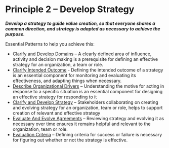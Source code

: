 [:menu-title]: # "Develop Strategy"

# Principle 2 – Develop Strategy


**_Develop a strategy to guide value creation, so that everyone shares a common direction, and strategy is adapted as necessary to achieve the purpose._**

Essential Patterns to help you achieve this:

-   [Clarify and Develop Domains](section:clarify-and-develop-domains) – A clearly defined area of influence, activity and decision making is a prerequisite for defining an effective strategy for an organization, a team or role.
-   [Clarify Intended Outcome](section:clarify-intended-outcome) - Defining the intended outcome of a strategy is an essential component for monitoring and evaluating its effectiveness, and adapting things when necessary.
-   [Describe Organizational Drivers](section:describe-organizational-drivers) – Understanding the motive for acting in response to a specific situation is an essential component for designing an effective strategy for responding to it 
-   [Clarify and Develop Strategy](section:clarify-and-develop-strategy) – Stakeholders collaborating on creating and evolving strategy for an organization, team or role, helps to support creation of relevant and effective strategy
-   [Evaluate And Evolve Agreements](section:evaluate-and-evolve-agreements) – Reviewing strategy and evolving it as necessary over time ensures it remains helpful and relevant to the organization, team or role.
-   [Evaluation Criteria](section:evaluation-criteria) – Defining criteria for success or failure is necessary for figuring out whether or not the strategy is effective.
